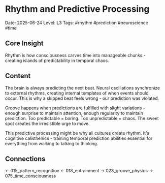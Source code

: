# Rhythm and Predictive Processing
Date: 2025-06-24
Level: L3
Tags: #rhythm #prediction #neuroscience #time

## Core Insight
Rhythm is how consciousness carves time into manageable chunks - creating islands of predictability in temporal chaos.

## Content
The brain is always predicting the next beat. Neural oscillations synchronize to external rhythms, creating internal templates of when events should occur. This is why a skipped beat feels wrong - our prediction was violated.

Groove happens when predictions are fulfilled with slight variations - enough surprise to maintain attention, enough regularity to maintain prediction. Too predictable = boring. Too unpredictable = chaos. The sweet spot creates the irresistible urge to move.

This predictive processing might be why all cultures create rhythm. It's cognitive calisthenics - training temporal prediction abilities essential for everything from walking to talking to thinking.

## Connections
← 015_pattern_recognition
← 018_entrainment
→ 023_groove_physics
→ 075_time_consciousness